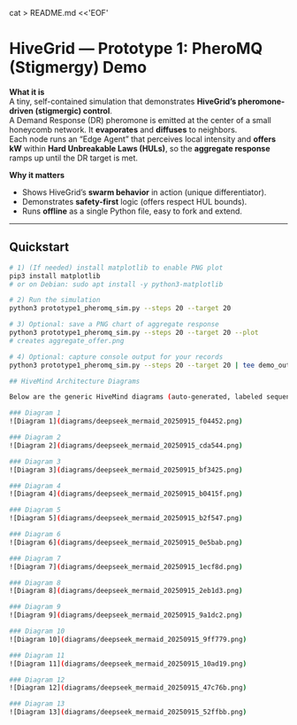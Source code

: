 cat > README.md <<'EOF'
# HiveGrid — Prototype 1: PheroMQ (Stigmergy) Demo

**What it is**  
A tiny, self-contained simulation that demonstrates **HiveGrid’s pheromone-driven (stigmergic) control**.  
A Demand Response (DR) pheromone is emitted at the center of a small honeycomb network. It **evaporates** and **diffuses** to neighbors.  
Each node runs an “Edge Agent” that perceives local intensity and **offers kW** within **Hard Unbreakable Laws (HULs)**, so the **aggregate response** ramps up until the DR target is met.

**Why it matters**  
- Shows HiveGrid’s **swarm behavior** in action (unique differentiator).  
- Demonstrates **safety-first** logic (offers respect HUL bounds).  
- Runs **offline** as a single Python file, easy to fork and extend.

---

## Quickstart

```bash
# 1) (If needed) install matplotlib to enable PNG plot
pip3 install matplotlib
# or on Debian: sudo apt install -y python3-matplotlib

# 2) Run the simulation
python3 prototype1_pheromq_sim.py --steps 20 --target 20

# 3) Optional: save a PNG chart of aggregate response
python3 prototype1_pheromq_sim.py --steps 20 --target 20 --plot
# creates aggregate_offer.png

# 4) Optional: capture console output for your records
python3 prototype1_pheromq_sim.py --steps 20 --target 20 | tee demo_output.txt

## HiveMind Architecture Diagrams

Below are the generic HiveMind diagrams (auto-generated, labeled sequentially):

### Diagram 1
![Diagram 1](diagrams/deepseek_mermaid_20250915_f04452.png)

### Diagram 2
![Diagram 2](diagrams/deepseek_mermaid_20250915_cda544.png)

### Diagram 3
![Diagram 3](diagrams/deepseek_mermaid_20250915_bf3425.png)

### Diagram 4
![Diagram 4](diagrams/deepseek_mermaid_20250915_b0415f.png)

### Diagram 5
![Diagram 5](diagrams/deepseek_mermaid_20250915_b2f547.png)

### Diagram 6
![Diagram 6](diagrams/deepseek_mermaid_20250915_0e5bab.png)

### Diagram 7
![Diagram 7](diagrams/deepseek_mermaid_20250915_1ecf8d.png)

### Diagram 8
![Diagram 8](diagrams/deepseek_mermaid_20250915_2eb1d3.png)

### Diagram 9
![Diagram 9](diagrams/deepseek_mermaid_20250915_9a1dc2.png)

### Diagram 10
![Diagram 10](diagrams/deepseek_mermaid_20250915_9ff779.png)

### Diagram 11
![Diagram 11](diagrams/deepseek_mermaid_20250915_10ad19.png)

### Diagram 12
![Diagram 12](diagrams/deepseek_mermaid_20250915_47c76b.png)

### Diagram 13
![Diagram 13](diagrams/deepseek_mermaid_20250915_52ffbb.png)